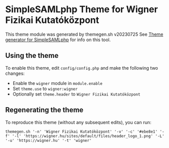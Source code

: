
# SimpleSAMLphp Theme for Wigner Fizikai Kutatóközpont

This theme module was generated by themegen.sh v20230725
See [Theme generator for SimpleSAMLphp](https://safire.ac.za/technical/resources/simplesamlphp-theme-generator/) for info on this tool.

## Using the theme

To enable this theme, edit `config/config.php` and make the following two changes:

  * Enable the `wigner` module in `module.enable`
  * Set `theme.use` to `wigner:wigner`
  * Optionally set `theme.header` to `Wigner Fizikai Kutatóközpont`

## Regenerating the theme

To reproduce this theme (without any subsequent edits), you can run:

```
themegen.sh '-n' 'Wigner Fizikai Kutatóközpont' '-v' '-c' '#ebe8e1' '-f' '-l' 'https://wigner.hu/sites/default/files/header_logo_1.png' '-L' '-u' 'https://wigner.hu' '-t' 'wigner'
```


